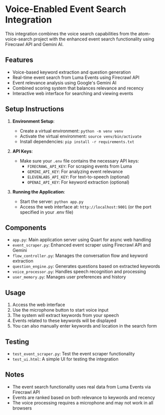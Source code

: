# Voice-Enabled Event Search Integration

This integration combines the voice search capabilities from the atom-voice-search project with the enhanced event search functionality using Firecrawl API and Gemini AI.

## Features

- Voice-based keyword extraction and question generation
- Real-time event search from Luma Events using Firecrawl API
- Event relevance analysis using Google's Gemini AI
- Combined scoring system that balances relevance and recency
- Interactive web interface for searching and viewing events

## Setup Instructions

1. **Environment Setup**:
   - Create a virtual environment: `python -m venv venv`
   - Activate the virtual environment: `source venv/bin/activate`
   - Install dependencies: `pip install -r requirements.txt`

2. **API Keys**:
   - Make sure your `.env` file contains the necessary API keys:
     - `FIRECRAWL_API_KEY`: For scraping events from Luma
     - `GEMINI_API_KEY`: For analyzing event relevance
     - `ELEVENLABS_API_KEY`: For text-to-speech (optional)
     - `OPENAI_API_KEY`: For keyword extraction (optional)

3. **Running the Application**:
   - Start the server: `python app.py`
   - Access the web interface at: `http://localhost:9001` (or the port specified in your .env file)

## Components

- `app.py`: Main application server using Quart for async web handling
- `event_scraper.py`: Enhanced event scraper using Firecrawl API and Gemini
- `flow_controller.py`: Manages the conversation flow and keyword extraction
- `question_engine.py`: Generates questions based on extracted keywords
- `voice_processor.py`: Handles speech recognition and processing
- `user_memory.py`: Manages user preferences and history

## Usage

1. Access the web interface
2. Use the microphone button to start voice input
3. The system will extract keywords from your speech
4. Events related to these keywords will be displayed
5. You can also manually enter keywords and location in the search form

## Testing

- `test_event_scraper.py`: Test the event scraper functionality
- `test_ui.html`: A simple UI for testing the integration

## Notes

- The event search functionality uses real data from Luma Events via Firecrawl API
- Events are ranked based on both relevance to keywords and recency
- The voice processing requires a microphone and may not work in all browsers
